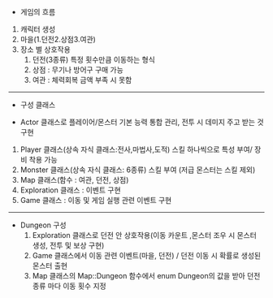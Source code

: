 * 게임의 흐름
  
1. 캐릭터 생성
2. 마을(1.던전2.상점3.여관)
3. 장소 별 상호작용
    1. 던전(3종류) 특정 횟수만큼 이동하는 형식
    2. 상점 : 무기나 방어구 구매 가능
    3. 여관 : 체력회복 금액 부족 시 못함

----------------------------------------------------------
* 구성 클래스
  
* Actor 클래스로 플레이어/몬스터 기본 능력 통합 관리, 전투 시 데미지 주고 받는 것 구현
1. Player 클래스(상속 자식 클래스:전사,마법사,도적) 스킬 하나씩으로 특성 부여/ 장비 착용 가능
2. Monster 클래스(상속 자식 클래스: 6종류) 스킬 부여 (저급 몬스터는 스킬 제외)
3. Map 클래스(함수 : 여관, 던전, 상점)
4. Exploration 클래스 : 이벤트 구현
5. Game 클래스 : 이동 및 게임 실행 관련 이벤트 구현
----------------------------------------------------------
* Dungeon 구성
  1. Exploration 클래스로 던전 안 상호작용(이동 카운트 ,몬스터 조우 시 몬스터 생성, 전투 및 보상 구현)
  2. Game 클래스에서 이동 관련 이벤트(마을, 던전) / 던전 이동 시 확률로 생성된 몬스터 출현
  3. Map 클래스의 Map::Dungeon 함수에서 enum Dungeon의 값을 받아 던전 종류 마다 이동 횟수 지정

